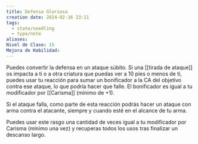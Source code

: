 ```yaml
---
title: Defensa Gloriosa
creation date: 2024-02-16 23:11
tags:
  - state/seedling
  - type/note
aliases: 
Nivel de Clase: 15
Mejora de Habilidad:
---
```

Puedes convertir la defensa en un ataque súbito. Si una [[tirada de ataque]] os impacta a ti o a otra
criatura que puedas ver a 10 pies o menos de ti, puedes usar tu reacción para sumar un bonificador a la CA del objetivo contra ese ataque, lo que podría hacer que falle. El bonificador es igual a tu modificador por [[Carisma]] (mínimo de +1).

Si el ataque falla, como parte de esta reacción podrás hacer un ataque con arma contra el atacante, siempre y cuando esté en el alcance de tu arma.

Puedes usar este rasgo una cantidad de veces igual a tu modificador por Carisma (mínimo una vez) y recuperas todos los usos tras finalizar un descanso largo.

